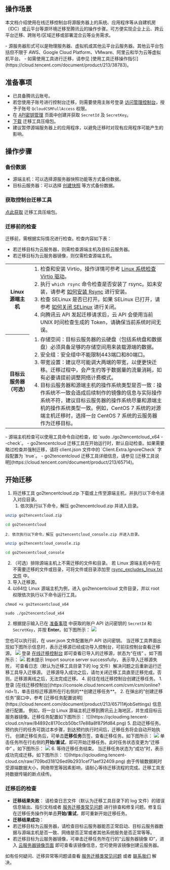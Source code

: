 ## 操作场景
本文档介绍使用在线迁移控制台将源服务器上的系统、应用程序等从自建机房（IDC）或云平台等源环境迁移至腾讯云的操作步骤。可方便实现企业上云、跨云平台迁移、跨账号/区域迁移或部署混合云等业务需求。


<dx-alert infotype="explain" title="">
- 源服务器形式可以是物理服务器、虚拟机或其他云平台云服务器。其他云平台包括但不限于 AWS、Google Cloud Platform、VMware、阿里云和华为云等虚拟机平台。
- 如需使用工具进行迁移，请参见 [使用工具迁移操作指引](https://cloud.tencent.com/document/product/213/38783)。
</dx-alert>


## 准备事项[](id:prerequisites)

- 已具备腾讯云账号。
- 若您使用子账号进行控制台迁移，则需要使用主账号登录  [访问管理控制台](https://console.cloud.tencent.com/cam/policy)，授予子账号 `QcloudCSMFullAccess` 权限。
- 在 [API密钥管理](https://console.cloud.tencent.com/cam/capi) 页面中创建并获取 `SecretId` 及 `SecretKey`。
- [下载](https://go2tencentcloud-1251783334.cos.ap-guangzhou.myqcloud.com/latest/go2tencentcloud.zip) 迁移工具压缩包。
- 建议暂停源端服务器上的应用程序，以避免迁移时对现有应用程序可能产生的影响。


## 操作步骤

### 备份数据
- 源端主机：可以选择源服务器快照功能等方式备份数据。
- 目标云服务器：可以选择 [创建快照](https://cloud.tencent.com/document/product/362/5755) 等方式备份数据。

### 获取控制台迁移工具  
[点此获取](https://go2tencentcloud-1251783334.cos.ap-guangzhou.myqcloud.com/latest/go2tencentcloud.zip) 迁移工具压缩包。

### 迁移前的检查
迁移前，需根据实际情况进行检查。检查内容如下表：
- 若迁移目标为云服务器，则需检查源端主机及目标云服务器。
- 若迁移目标为云服务器镜像，则仅需检查源端主机。

<table>
  <tr>
	<th>Linux 源端主机</th>
	<td>
	  <ol style="margin: 0;">
		<li>检查和安装 Virtio，操作详情可参考 
		<a href="https://cloud.tencent.com/document/product/213/9929">Linux 系统检查 Virtio 驱动</a>。</li>
		<li>执行 
		<code>which rsync</code> 命令检查是否安装了 rsync。如未安装，请参考 <a href="https://cloud.tencent.com/document/product/213/32962#installRsync">如何安装 Rsync</a> 进行安装。</li>
		<li>检查 SELinux 是否已打开。如果 SELinux 已打开，请参考 <a href="https://cloud.tencent.com/document/product/213/32962#closeSELinux">如何关闭 SELinux</a> 进行关闭。</li>
		<li>向腾讯云 API 发起迁移请求后，云 API 会使用当前 UNIX 时间检查生成的
		Token，请确保当前系统时间无误。</li>
	  </ol>
	</td>
  </tr>
  <tr>
	<th style="width: 15%;">目标云服务器（可选）</th>
	<td>
	  <ol style="margin: 0;">
		<li>
		存储空间：目标云服务器的云硬盘（包括系统盘和数据盘）必须具备足够的存储空间用来装载源端的数据。</li>
		<li>安全组：安全组中不能限制443端口和80端口。</li>
		<li>
		带宽设置：建议尽可能调大两端的带宽，以便更快迁移。迁移过程中，会产生约等于数据量的流量消耗，如有必要请提前调整网络计费模式。</li>
		<li>
		目标云服务器和源端主机的操作系统类型是否一致：操作系统不一致会造成后续制作的镜像的信息与实际操作系统不符，建议目标云服务器的操作系统尽量和源端主机的操作系统类型一致。例如，CentOS
		7 系统的对源端主机迁移时，选择一台 CentOS 7 系统的云服务器作为迁移目标。</li>
	  </ol>
	</td>
  </tr>
</table>



<dx-alert infotype="explain" title="">
 - 源端主机检查可以使用工具命令自动检查，如 `sudo ./go2tencentcloud_x64 --check`。
 - go2tencentcloud 迁移工具在开始运行时，默认自动检查。如果需要略过检查并强制迁移，请将 client.json 文件中的 `Client.Extra.IgnoreCheck` 字段配置为 `true`。
- go2tencentcloud 迁移工具详细信息，请参见 [迁移工具说明](https://cloud.tencent.com/document/product/213/65714)。

</dx-alert>




## 开始迁移
1. 将迁移工具 go2tencentcloud.zip 下载或上传至源端主机，并执行以下命令进入对应目录。
    1. 依次执行以下命令，解压 go2tencentcloud.zip 并进入目录。
```sh
unzip go2tencentcloud.zip
```
```sh
cd go2tencentcloud
```
    2. 依次执行以下命令，解压 go2tencentcloud_console.zip 并进入目录。
```sh
unzip go2tencentcloud_console.zip
```
```sh
cd go2tencentcloud_console
```
2. （可选）排除源端主机上不需迁移的文件和目录。 
若 Linux 源端主机中存在不需要迁移的文件或目录，可将文件或目录添加至 [rsync_excludes_linux.txt 文件](https://cloud.tencent.com/document/product/213/65714#_linuxTxtState) 中。
3. 导入迁移源。
  1. 以64位 Linux 源端主机为例，进入 go2tencentcloud 文件目录，并以 root 权限依次执行以下命令运行工具。
```shell
chmod +x go2tencentcloud_x64
```
```shell
sudo ./go2tencentcloud_x64
```
   2. 根据提示输入已在 [准备事项](#prerequisites) 中获取的账户 API 访问密钥的 `SecretId` 和 `SecretKey`，并按 **Enter**。如下图所示：
![](https://qcloudimg.tencent-cloud.cn/raw/6e38d7e0487da4a2f6fd001e9953466a.png)
<dx-alert infotype="explain" title="">
您也可以执行前，在 user.json 文件配置账户 API 访问密钥。
</dx-alert>
当迁移工具界面出现如下图所示信息时，表示迁移源已经成功导入控制台，可前往控制台查看迁移源。
<img src="https://qcloudimg.tencent-cloud.cn/raw/9261d9c0ce1789c1b7afa1accd6bf884.png"/>
登录 <a href="https://console.cloud.tencent.com/cvm/csm/online?rid=1">在线迁移控制台</a> 即可查看已导入的迁移源，状态为“在线” 。如下图所示：
<img src="https://qcloudimg.tencent-cloud.cn/raw/bc8e2d600e29eb283a40dc1d0e05786e.png"/>
若未提示 Import source server successfully， 表示导入迁移源失败， 可查看日志（默认为迁移工具目录下的 log 文件）解决问题之后重新运行迁移工具导入迁移源。
<dx-alert infotype="notice" title="">
迁移源导入成功之后，请勿关闭迁移工具直至迁移完成。否则，迁移源离线之后，无法完成迁移。
</dx-alert>
4. 前往在线迁移控制台创建迁移任务。
  1. 登录 [在线迁移控制台](https://console.cloud.tencent.com/cvm/csm/online?rid=1)，单击目标迁移源所在行右侧的**创建迁移任务**。
  2. 在弹出的“创建迁移任务”窗口中，参考 [迁移任务配置说明](https://cloud.tencent.com/document/product/213/65711#jobSettings) 信息进行配置。
例如，将一台 Linux 源端主机迁移到腾讯云上海地区，并生成目标云服务器镜像。迁移任务配置如下图所示：
![](https://qcloudimg.tencent-cloud.cn/raw/84892c8170ccb50bc17e88a8f879fd84.png)
5. 启动迁移任务。
<dx-alert infotype="explain" title="">
预约执行的任务可跳过本步骤，到达预约执行时间后，迁移任务将会自动开始执行。
</dx-alert>
创建迁移任务后，可单击<b>迁移任务</b>页签，查看迁移任务。如下图所示：
<img src="https://qcloudimg.tencent-cloud.cn/raw/deadcdaf925ff7e6e0eb438eeda0973b.png"/>
单击任务所在行右侧的<b>开始/重试</b>，即可开始迁移任务。此时任务状态变更为“迁移中” 。如下图所示：
<img src="https://qcloudimg.tencent-cloud.cn/raw/9bff0de7d4e06e47e281027772e222a1.png"/>
6. 等待迁移任务结束。
当迁移任务状态为“成功”时，表示成功完成迁移。如下图所示：
![](https://qcloudimg.tencent-cloud.cn/raw/709bd318126ed9b2931cef71aef32409.png)
<dx-alert infotype="explain" title="">
由于传输数据耗时受源端数据大小，网络带宽等因素影响，请耐心等待迁移流程的完成。迁移工具支持数据传输的断点续传。
</dx-alert>



### 迁移后的检查

- **迁移结果失败**：
请检查日志文件（默认为迁移工具目录下的 log 文件）的错误信息输出、指引文档或者 [服务迁移类常见问题](https://cloud.tencent.com/document/product/213/32962) 进行排查和修复问题。修复后在迁移任务操作列单击**开始/重试**，即可重新开始迁移任务。
- **迁移结果成功**：
 - 若迁移目标为云服务器，请检查目标云服务器能否正常启动、目标云服务器数据与源端主机是否一致、网络是否正常或者其他系统服务是否正常等等。
 - 若迁移目标为云服务器镜像，可单击迁移任务所在行的“云服务器镜像 ID”，进入 [云服务器镜像页面](https://console.cloud.tencent.com/cvm/image/index) 即可查看该镜像信息，您可使用该镜像创建云服务器。

如有任何疑问、迁移异常等问题请查看 [服务迁移类常见问题](https://cloud.tencent.com/document/product/213/32962) 或者 [联系我们](https://cloud.tencent.com/document/product/282/1558) 解决。
